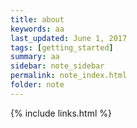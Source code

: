 ```yaml
---
title: about 
keywords: aa 
last_updated: June 1, 2017
tags: [getting_started]
summary: aa 
sidebar: note_sidebar
permalink: note_index.html
folder: note 
---
```




{% include links.html %}
